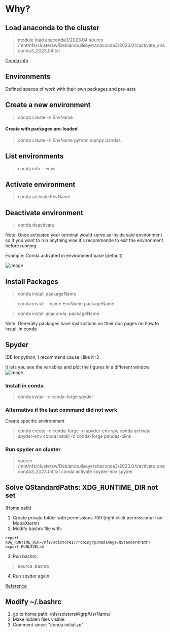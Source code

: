 # Why?



## Load anaconda to the cluster

> module load anaconda3/2023.04
>source /mnt/nfs/clustersw/Debian/bullseye/anaconda3/2023.04/activate_anaconda3_2023.04.txt

[Conda info](https://conda.io/projects/conda/en/latest/user-guide/getting-started.html#managing-python)

## Environments

Defined spaces of work with their own packages and pre-sets

## Create a new environment

> conda create -n EnvName

#### Create with packages pre-loaded

> conda create -n EnvName python numpy pandas

## List environments

> conda info --envs

## Activate environment

> conda activate EnvName

## Deactivate environment

> conda deactivate

Note: Once activated your terminal would serve as inside said environment so if you want to run anything else it's recommende to exit the environment before running.

Example: Conda activated in environment base (default)

![image](https://github.com/user-attachments/assets/e7354215-5007-4cc4-af30-c0c69a433b07)


## Install Packages

> conda install packageName

> conda install --name EnvName packageName

> conda install anaconda::packageName

Note: Generally packages have instructions on their doc pages on how to install in conda

## Spyder

IDE for python, I recommend cause I like it :3 

It lets you see the variables and plot the figures in a different window
![image](https://github.com/user-attachments/assets/d30ead65-a814-4694-9c7a-dd56ae719b48)


### Install in conda

> conda install -c conda-forge spyder

### Alternative if the last command did not work

Create specific environment 

> conda create -c conda-forge -n spyder-env spy
> conda activate spyder-env
> conda install -c conda-forge pandas-plink

### Run spyder on cluster

> source /mnt/nfs/clustersw/Debian/bullseye/anaconda3/2023.04/activate_anaconda3_2023.04.txt
> conda activate spyder-env
> spyder

## Solve QStandardPaths: XDG_RUNTIME_DIR not set 
(Home path)

1. Create private folder with permissions 700 (right click permissions if on MobaXterm)
2. Modify bashrc file with:
```
export XDG_RUNTIME_DIR=/nfs/scistore17/robingrp/madamega/QStandardPath/
export RUNLEVEL=3
```
3. Run bashrc:
> source .bashrc
4. Run spyder again

[Reference](https://stackoverflow.com/questions/59790350/qstandardpaths-xdg-runtime-dir-not-set-defaulting-to-tmp-runtime-aadithyasb)

## Modify ~/.bashrc
1. go to home path: /nfs/scistore#/grp/UsrName/
2. Make hidden files visible
3. Comment since: "conda initialize"

